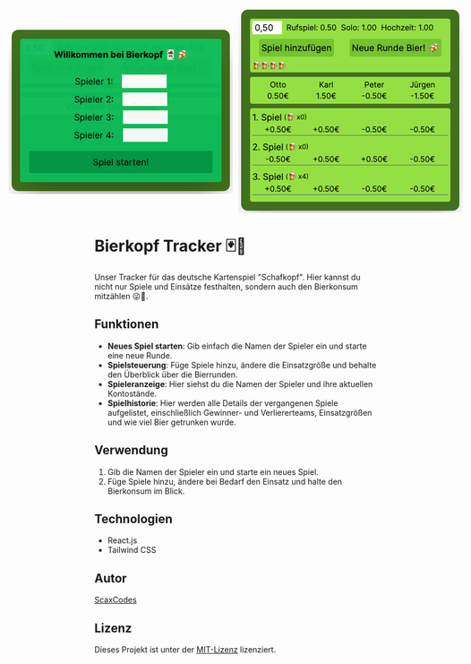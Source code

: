 <div style="display: flex; align-items: center; justify-content: center; gap: 10px;">
    <img src="readme-img/welcome.png" alt="Startbildschirm">
    <img src="readme-img/game.png" alt="Spielbildschirm">
</div>

# Bierkopf Tracker 🃏🍻

Unser Tracker für das deutsche Kartenspiel "Schafkopf". Hier kannst du nicht nur Spiele und Einsätze festhalten, sondern auch den Bierkonsum mitzählen 😜🍻.

## Funktionen

- **Neues Spiel starten**: Gib einfach die Namen der Spieler ein und starte eine neue Runde.
- **Spielsteuerung**: Füge Spiele hinzu, ändere die Einsatzgröße und behalte den Überblick über die Bierrunden.
- **Spieleranzeige**: Hier siehst du die Namen der Spieler und ihre aktuellen Kontostände.
- **Spielhistorie**: Hier werden alle Details der vergangenen Spiele aufgelistet, einschließlich Gewinner- und Verliererteams, Einsatzgrößen und wie viel Bier getrunken wurde.

## Verwendung

1. Gib die Namen der Spieler ein und starte ein neues Spiel.
2. Füge Spiele hinzu, ändere bei Bedarf den Einsatz und halte den Bierkonsum im Blick.

## Technologien

- React.js
- Tailwind CSS

## Autor

[ScaxCodes](https://github.com/ScaxCodes)

## Lizenz

Dieses Projekt ist unter der [MIT-Lizenz](https://opensource.org/licenses/MIT) lizenziert.

